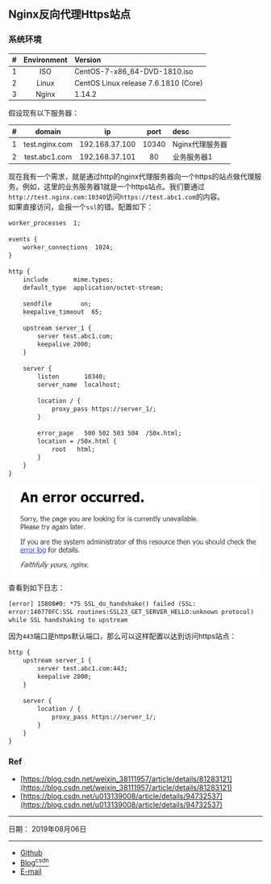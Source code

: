## Nginx反向代理Https站点

### 系统环境

| # | Environment | Version |
|:---:|:---:|:---|
| 1 | ISO | CentOS-7-x86_64-DVD-1810.iso |
| 2 | Linux | CentOS Linux release 7.6.1810 (Core) |
| 3 | Nginx | 1.14.2 |

假设现有以下服务器：

| # | domain | ip | port | desc |
|:---:|:---:|:---:|:---:|:---|
| 1 | test.nginx.com | 192.168.37.100 | 10340 | Nginx代理服务器 |
| 2 | test.abc1.com | 192.168.37.101 | 80 | 业务服务器1 |

现在我有一个需求，就是通过http的nginx代理服务器向一个https的站点做代理服务。例如，这里的业务服务器1就是一个https站点。我们要通过`http://test.nginx.com:10340`访问`https://test.abc1.com`的内容。<br>
如果直接访问，会报一个`ssl`的错。配置如下：

```
worker_processes  1;

events {
    worker_connections  1024;
}

http {
    include       mime.types;
    default_type  application/octet-stream;

    sendfile        on;
    keepalive_timeout  65;

    upstream server_1 {
        server test.abc1.com;
        keepalive 2000;
    }

    server {
        listen       10340;
        server_name  localhost;

        location / {
            proxy_pass https://server_1/;
        }

        error_page   500 502 503 504  /50x.html;
        location = /50x.html {
            root   html;
        }
    }
}
```

![](_image/20190807145641.png)

查看到如下日志：

```
[error] 15808#0: *75 SSL_do_handshake() failed (SSL: error:140770FC:SSL routines:SSL23_GET_SERVER_HELLO:unknown protocol) while SSL handshaking to upstream
```

因为`443`端口是https默认端口，那么可以这样配置以达到访问https站点：

```
http {
    upstream server_1 {
        server test.abc1.com:443;
        keepalive 2000;
    }

    server {
        location / {
            proxy_pass https://server_1/;
        }
    }
}
```

### Ref

- [https://blog.csdn.net/weixin_38111957/article/details/81283121](https://blog.csdn.net/weixin_38111957/article/details/81283121)
- [https://blog.csdn.net/u013139008/article/details/94732537](https://blog.csdn.net/u013139008/article/details/94732537)

-----

日期： 2019年08月06日

-----

- [Github](https://github.com/qwhai)
- [Blog<sup>csdn</sup>](https://qwhai.blog.csdn.net)
- [E-mail](return_zero0@163.com)
